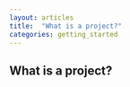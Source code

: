 ```yaml
---
layout: articles
title:  "What is a project?"
categories: getting_started
---
```


## What is a project?